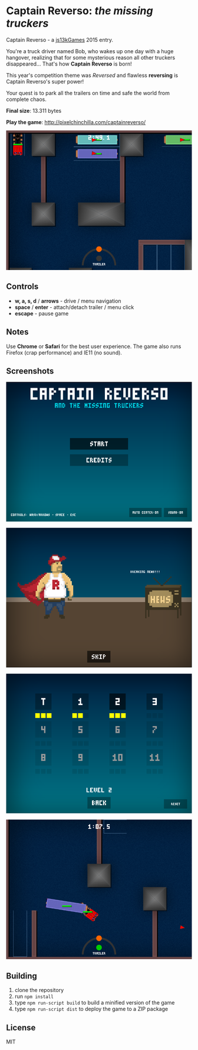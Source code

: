 Captain Reverso: *the missing truckers*
=======================================

Captain Reverso - a [js13kGames](http://js13kgames.com) 2015 entry.

You're a truck driver named Bob, who wakes up one day with a huge hangover, realizing that for some mysterious reason all other truckers disappeared... That's how **Captain Reverso** is born!

This year's competition theme was *Reversed* and flawless **reversing** is Captain Reverso's super power!

Your quest is to park all the trailers on time and safe the world from complete chaos.

**Final size**: 13.311 bytes

**Play the game**: http://pixelchinchilla.com/captainreverso/

![screenshot](https://raw.githubusercontent.com/gregpabian/captainreverso-js13k/master/reverso-gameplay.png)

Controls
--------

- **w, a, s, d** / **arrows** - drive / menu navigation
- **space** / **enter** - attach/detach trailer / menu click
- **escape** - pause game

Notes
-----

Use **Chrome** or **Safari** for the best user experience.
The game also runs Firefox (crap performance) and IE11 (no sound).

Screenshots
-----------

![main menu](https://raw.githubusercontent.com/gregpabian/captainreverso-js13k/master/reverso-menu.png)

![cutscene](https://raw.githubusercontent.com/gregpabian/captainreverso-js13k/master/reverso-cutscene.png)

![levels](https://raw.githubusercontent.com/gregpabian/captainreverso-js13k/master/reverso-levels.png)

![gameplay](https://raw.githubusercontent.com/gregpabian/captainreverso-js13k/master/reverso-gameplay2.png)

Building
--------

1. clone the repository
2. run `npm install`
3. type `npm run-script build` to build a minified version of the game
4. type `npm run-script dist` to deploy the game to a ZIP package

License
-------

MIT
